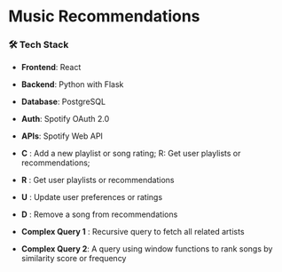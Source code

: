 # Music Recommendations

### 🛠️ Tech Stack

- **Frontend**: React
- **Backend**: Python with Flask
- **Database**: PostgreSQL
- **Auth**: Spotify OAuth 2.0
- **APIs**: Spotify Web API

- **C** : Add a new playlist or song rating; R: Get user playlists or recommendations;
- **R** : Get user playlists or recommendations
- **U** : Update user preferences or ratings
- **D** : Remove a song from recommendations

- **Complex Query 1** : Recursive query to fetch all related artists
- **Complex Query 2**: A query using window functions to rank songs by similarity score or frequency
